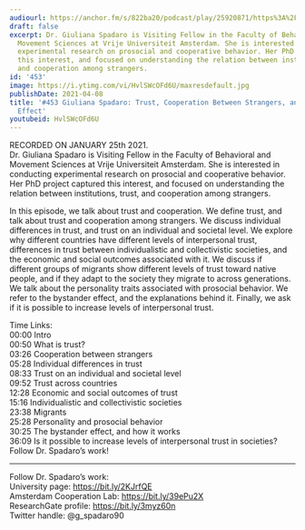 ```yaml
---
audiourl: https://anchor.fm/s/822ba20/podcast/play/25920871/https%3A%2F%2Fd3ctxlq1ktw2nl.cloudfront.net%2Fstaging%2F2021-0-29%2Fed3f0b9e-ec0c-af3d-bed8-93da63b26d2f.m4a
draft: false
excerpt: Dr. Giuliana Spadaro is Visiting Fellow in the Faculty of Behavioral and
  Movement Sciences at Vrije Universiteit Amsterdam. She is interested in conducting
  experimental research on prosocial and cooperative behavior. Her PhD project captured
  this interest, and focused on understanding the relation between institutions, trust,
  and cooperation among strangers.
id: '453'
image: https://i.ytimg.com/vi/HvlSWcOFd6U/maxresdefault.jpg
publishDate: 2021-04-08
title: '#453 Giuliana Spadaro: Trust, Cooperation Between Strangers, and the Bystander
  Effect'
youtubeid: HvlSWcOFd6U
---
```

<div class="timelinks">

RECORDED ON JANUARY 25th 2021.  
Dr. Giuliana Spadaro is Visiting Fellow in the Faculty of Behavioral and Movement Sciences at Vrije Universiteit Amsterdam. She is interested in conducting experimental research on prosocial and cooperative behavior. Her PhD project captured this interest, and focused on understanding the relation between institutions, trust, and cooperation among strangers.

In this episode, we talk about trust and cooperation. We define trust, and talk about trust and cooperation among strangers. We discuss individual differences in trust, and trust on an individual and societal level. We explore why different countries have different levels of interpersonal trust, differences in trust between individualistic and collectivistic societies, and the economic and social outcomes associated with it. We discuss if different groups of migrants show different levels of trust toward native people, and if they adapt to the society they migrate to across generations. We talk about the personality traits associated with prosocial behavior. We refer to the bystander effect, and the explanations behind it. Finally, we ask if it is possible to increase levels of interpersonal trust.

Time Links:  
<time>00:00</time> Intro  
<time>00:50</time> What is trust?  
<time>03:26</time> Cooperation between strangers  
<time>05:28</time> Individual differences in trust  
<time>08:33</time> Trust on an individual and societal level   
<time>09:52</time> Trust across countries  
<time>12:28</time> Economic and social outcomes of trust  
<time>15:16</time> Individualistic and collectivistic societies  
<time>23:38</time> Migrants  
<time>25:28</time> Personality and prosocial behavior  
<time>30:25</time> The bystander effect, and how it works  
<time>36:09</time> Is it possible to increase levels of interpersonal trust in societies?  
  Follow Dr. Spadaro’s work!

---

Follow Dr. Spadaro’s work:  
University page: https://bit.ly/2KJrfQE  
Amsterdam Cooperation Lab: https://bit.ly/39ePu2X  
ResearchGate profile: https://bit.ly/3myz60n  
Twitter handle: @g_spadaro90
</div>

